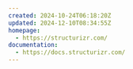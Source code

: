 ```yaml
---
created: 2024-10-24T06:18:20Z
updated: 2024-12-10T08:34:55Z
homepage:
  - https://structurizr.com/
documentation:
  - https://docs.structurizr.com/
---
```

